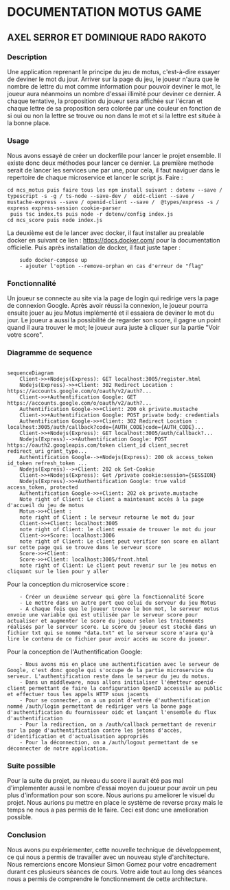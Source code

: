 # DOCUMENTATION MOTUS GAME

## AXEL SERROR ET DOMINIQUE RADO RAKOTO 

### Description
Une application reprenant le principe du jeu de motus, c'est-à-dire essayer de deviner le mot du jour. Arriver sur la page du jeu, le joueur n'aura que le nombre de lettre du mot comme information pour pouvoir deviner le mot, le joueur aura néanmoins un nombre d'essai illimité pour deviner ce dernier. A chaque tentative, la proposition du joueur sera affichée sur l'écran et chaque lettre de sa proposition sera colorée par une couleur en fonction de si oui ou non la lettre se trouve ou non dans le mot et si la lettre est située à la bonne place.

### Usage
Nous avons essayé de créer un dockerfile pour lancer le projet ensemble. Il existe donc deux méthodes pour lancer ce dernier.
La première methode serait de lancer les services une par une, pour cela, il faut naviguer dans le repertoire de chaque microservice et lancer le script js.
Faire :

```
cd mcs_motus puis faire tous les npm install suivant : dotenv --save / typescript -s -g / ts-node --save-dev /  oidc-client --save / mustache-express --save / openid-client --save /  @types/express -s / express express-session cookie-parser
 puis tsc index.ts puis node -r dotenv/config index.js
cd mcs_score puis node index.js

```

La deuxième est de le lancer avec docker, il faut installer au prealable docker en suivant ce lien : https://docs.docker.com/ pour la documentation officielle.
Puis après installation de docker, il faut juste taper :
 
```
    sudo docker-compose up
    - ajouter l'option --remove-orphan en cas d'erreur de "flag"

```

### Fonctionnalité

Un joueur se connecte au site via la page de login qui redirige vers la page de connexion Google. Après avoir réussi la connexion, le joueur pourra ensuite jouer au jeu Motus implémenté et il essaiera de deviner le mot du jour.
Le joueur a aussi la possibilité de regarder son score, il gagne un point quand il aura trouver le mot; le joueur aura juste à cliquer sur la partie "Voir votre score".

### Diagramme de sequence

```mermaid

sequenceDiagram
    Client->>+Nodejs(Express): GET localhost:3005/register.html
    Nodejs(Express)->>+Client: 302 Redirect Location : https://accounts.google.com/o/oauth/v2/auth?...
    Client->>+Authentification Google: GET https://accounts.google.com/o/oauth/v2/auth?...
    Authentification Google->>+Client: 200 ok private.mustache
    Client->>+Authentification Google: POST private body: credentials
    Authentification Google->>+Client: 302 Redirect Location : localhost:3005/auth/callback?code={AUTH_CODE}code={AUTH_CODE}...
    Client->>+Nodejs(Express): GET localhost:3005/auth/callback?...
    Nodejs(Express)-->+Authentification Google: POST https://oauth2.googleapis.com/token client_id client_secret redirect_uri grant_type...
    Authentification Google-->+Nodejs(Express): 200 ok access_token id_token refresh_token ...
    Nodejs(Express)-->+Client: 202 ok Set-Cookie
    Client->>+Nodejs(Express): Get /private cookie:session={SESSION}
    Nodejs(Express)->>+Authentification Google: true valid access_token, protected 
    Authentification Google->>+Client: 202 ok private.mustache
    Note right of Client: Le client a maintenant accès à la page d'accueil du jeu de motus
    Motus->>+Client : 
    note right of Client : le serveur retourne le mot du jour
    Client->>+Client: localhost:3005
    note right of Client: le client essaie de trouver le mot du jour
    Client->>+Score: localhost:3006
    note right of Client: Le client peut verifier son score en allant sur cette page qui se trouve dans le serveur score
    Score->>+Client: 
    Score->>+Client: localhost:3005/front.html
    note right of Client: Le client peut revenir sur le jeu motus en cliquant sur le lien pour y aller
 ```
Pour la conception du microservice score : 

```
    - Créer un deuxième serveur qui gère la fonctionnalité Score
    - Le mettre dans un autre port que celui du serveur du jeu Motus
    - A chaque fois que le joueur trouve le bon mot, le serveur motus envoie une variable qui est utilisée par le serveur score pour actualiser et augmenter le score du joueur selon les traitements réalisés par le serveur score. Le score du joueur est stocké dans un fichier txt qui se nomme "data.txt" et le serveur score n'aura qu'à lire le contenu de ce fichier pour avoir accès au score du joueur.

```
Pour la conception de l'Authentification Google: 

```
    - Nous avons mis en place une authentification avec le serveur de Google, c'est donc google qui s'occupe de la partie microservice du serveur. L'authentification reste dans le serveur du jeu du motus.
    - Dans un middleware, nous allons initialiser l'émetteur openid-client permettant de faire la configuration OpenID accessile au public et effectuer tous les appels HTTP sous jacents
    - Pour se connecter, on a un point d'entrée d'authentification nommé /auth/login permettant de rediriger vers la bonne page d'authentification du fournisseur oidc et lançant l'ensemble du flux d'authentification
    - Pour la redirection, on a /auth/callback permettant de revenir sur la page d'authentification contre les jetons d'accès, d'identification et d'actualisation appropriés
    - Pour la déconnection, on a /auth/logout permettant de se déconnecter de notre application.

```

### Suite possible

Pour la suite du projet, au niveau du score il aurait été pas mal d'implementer aussi le nombre d'essai moyen du joueur pour avoir un peu plus d'information pour son score.
Nous aurions pu ameliorer le visuel du projet.
Nous aurions pu mettre en place le système de reverse proxy mais le temps ne nous a pas permis de le faire. Ceci est donc une amelioration possible.

### Conclusion
Nous avons pu expériementer, cette nouvelle technique de développement, ce qui nous a permis de travailler avec un nouveau style d'architecture.
Nous remercions encore Monsieur Simon Gomez pour votre encadrement durant ces plusieurs séances de cours. Votre aide tout au long des séances nous a permis de comprendre le fonctionnement de cette architecture.